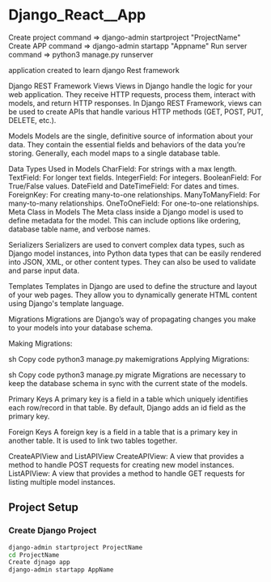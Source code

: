 # Django_React__App
Create project command => django-admin startproject "ProjectName"
Create APP command => django-admin startapp "Appname"
Run server command =>  python3 manage.py runserver  

application created to learn django Rest framework 

Django REST Framework
Views
Views in Django handle the logic for your web application. They receive HTTP requests, process them, interact with models, and return HTTP responses. In Django REST Framework, views can be used to create APIs that handle various HTTP methods (GET, POST, PUT, DELETE, etc.).

Models
Models are the single, definitive source of information about your data. They contain the essential fields and behaviors of the data you’re storing. Generally, each model maps to a single database table.

Data Types Used in Models
CharField: For strings with a max length.
TextField: For longer text fields.
IntegerField: For integers.
BooleanField: For True/False values.
DateField and DateTimeField: For dates and times.
ForeignKey: For creating many-to-one relationships.
ManyToManyField: For many-to-many relationships.
OneToOneField: For one-to-one relationships.
Meta Class in Models
The Meta class inside a Django model is used to define metadata for the model. This can include options like ordering, database table name, and verbose names.

Serializers
Serializers are used to convert complex data types, such as Django model instances, into Python data types that can be easily rendered into JSON, XML, or other content types. They can also be used to validate and parse input data.

Templates
Templates in Django are used to define the structure and layout of your web pages. They allow you to dynamically generate HTML content using Django's template language.

Migrations
Migrations are Django’s way of propagating changes you make to your models into your database schema.

Making Migrations:

sh
Copy code
python3 manage.py makemigrations
Applying Migrations:

sh
Copy code
python3 manage.py migrate
Migrations are necessary to keep the database schema in sync with the current state of the models.

Primary Keys
A primary key is a field in a table which uniquely identifies each row/record in that table. By default, Django adds an id field as the primary key.

Foreign Keys
A foreign key is a field in a table that is a primary key in another table. It is used to link two tables together.

CreateAPIView and ListAPIView
CreateAPIView: A view that provides a method to handle POST requests for creating new model instances.
ListAPIView: A view that provides a method to handle GET requests for listing multiple model instances.

## Project Setup

### Create Django Project

```sh
django-admin startproject ProjectName
cd ProjectName
Create djnago app
django-admin startapp AppName



